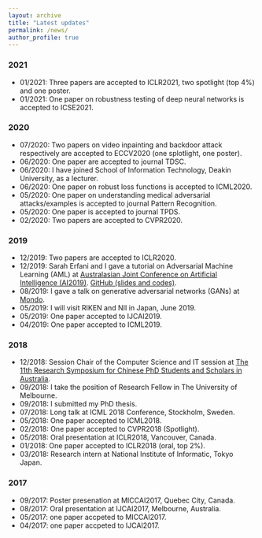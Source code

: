 ```yaml
---
layout: archive
title: "Latest updates"
permalink: /news/
author_profile: true
---
```


### 2021
* 01/2021: Three papers are accepted to ICLR2021, two spotlight (top 4%) and one poster.
* 01/2021: One paper on robustness testing of deep neural networks is accepted to ICSE2021.

### 2020
* 07/2020: Two papers on video inpainting and backdoor attack respectively are accepted to ECCV2020 (one splotlight, one poster).
* 06/2020: One paper are accepted to journal TDSC.
* 06/2020: I have joined School of Information Technology, Deakin University, as a lecturer.
* 06/2020: One paper on robust loss functions is accepted to ICML2020.
* 05/2020: One paper on understanding medical adversarial attacks/examples is accepted to journal Pattern Recognition.
* 05/2020: One paper is accepted to journal TPDS.
* 02/2020: Two papers are accepted to CVPR2020.

### 2019
* 12/2019: Two papers are accepted to ICLR2020.
* 12/2019: Sarah Erfani and I gave a tutorial on Adversarial Machine Learning (AML) at <a href="http://nugget.unisa.edu.au/AI2019/index.php#" target="_blank">Australasian Joint Conference on Artificial Intelligence (AI2019)</a>. <a href="https://github.com/xingjunm/An-Introduction-to-Adversarial-Machine-Learning" target="_blank">GitHub (slides and codes)</a>.
* 08/2019: I gave a talk on generative adversarial networks (GANs) at <a href="https://mondo.com.au/" target="_blank">Mondo</a>.
* 05/2019: I will visit RIKEN and NII in Japan, June 2019.
* 05/2019: One paper accepted to IJCAI2019.
* 04/2019: One paper accepted to ICML2019.

### 2018
* 12/2018: Session Chair of the Computer Science and IT session at <a href="http://www.capsaus.org/?a=3FA592EB18CBDF30" target="_blank">The 11th Research Symposium for Chinese PhD Students and Scholars in Australia</a>.
* 09/2018: I take the position of Research Fellow in The University of Melbourne.
* 09/2018: I submitted my PhD thesis.
* 07/2018: Long talk at ICML 2018 Conference, Stockholm, Sweden.
* 05/2018: One paper accepted to ICML2018.
* 02/2018: One paper accepted to CVPR2018 (Spotlight).
* 05/2018: Oral presentation at ICLR2018, Vancouver, Canada.
* 01/2018: One paper accepted to ICLR2018 (oral, top 2%).
* 03/2018: Research intern at National Institute of Informatic, Tokyo Japan.

### 2017
* 09/2017: Poster presenation at MICCAI2017, Quebec City, Canada.
* 08/2017: Oral presentation at IJCAI2017, Melbourne, Australia.
* 05/2017: one paper accpeted to MICCAI2017.
* 04/2017: one paper accpeted to IJCAI2017.
